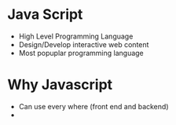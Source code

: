 # Java Script

- High Level Programming Language
- Design/Develop interactive web content
- Most popuplar programming language

# Why Javascript

- Can use every where (front end and backend)
- 